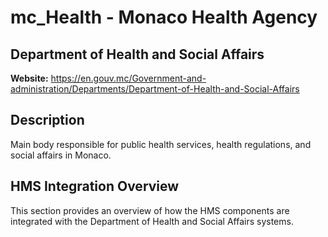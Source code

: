# mc_Health - Monaco Health Agency

## Department of Health and Social Affairs

**Website:** https://en.gouv.mc/Government-and-administration/Departments/Department-of-Health-and-Social-Affairs

## Description

Main body responsible for public health services, health regulations, and social affairs in Monaco.

## HMS Integration Overview

This section provides an overview of how the HMS components are integrated with the Department of Health and Social Affairs systems.

